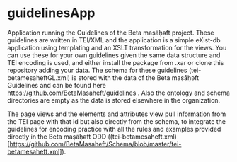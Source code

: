 # guidelinesApp
Application running the Guidelines of the Beta maṣāḥǝft project.
These guidelines are written in TEI/XML and the application is a simple eXist-db application using templating and an XSLT transformation for the views.
You can use these for your own guidelines given the same data structure and TEI encoding is used, and either install the package from .xar or clone this repository adding your data.
The schema for these guidelines (tei-betamesaheftGL.xml)  is stored with the data of the Beta maṣāḥǝft Guidelines and can be found here https://github.com/BetaMasaheft/guidelines .
Also the ontology and schema directories are empty as the data is stored elsewhere in the organization.

The page views and the elements and attributes view pull information from the TEI page with that id but also directly from the schema, to integrate the guidelines for encoding practice with all the rules and examples provided directly in the Beta maṣāḥǝft ODD ((tei-betamesaheft.xml)[https://github.com/BetaMasaheft/Schema/blob/master/tei-betamesaheft.xml]).